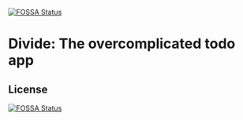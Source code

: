 [![FOSSA Status](https://app.fossa.com/api/projects/git%2Bgithub.com%2Fneicore%2Fdivide.svg?type=shield)](https://app.fossa.com/projects/git%2Bgithub.com%2Fneicore%2Fdivide?ref=badge_shield)

# Divide: The overcomplicated todo app

## License
[![FOSSA Status](https://app.fossa.com/api/projects/git%2Bgithub.com%2Fneicore%2Fdivide.svg?type=large)](https://app.fossa.com/projects/git%2Bgithub.com%2Fneicore%2Fdivide?ref=badge_large)